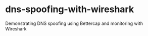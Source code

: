# dns-spoofing-with-wireshark
Demonstrating DNS spoofing using Bettercap and monitoring with Wireshark
